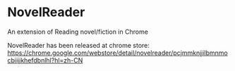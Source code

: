 # NovelReader
An extension of Reading novel/fiction in Chrome

NovelReader has been released at chrome store:
https://chrome.google.com/webstore/detail/novelreader/pcjmmknjjilbmnmocbiijjkhefdbnlhl?hl=zh-CN